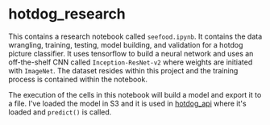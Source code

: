 # hotdog_research

This contains a research notebook called `seefood.ipynb`. It contains the data wrangling, training, testing, model building, and validation for a hotdog picture classifier. It uses tensorflow to build a neural network and uses an off-the-shelf CNN called `Inception-ResNet-v2` where weights are initiated with `ImageNet`. The dataset resides within this project and the training process is contained within the notebook.

The execution of the cells in this notebook will build a model and export it to a file. I've loaded the model in S3 and it is used in [hotdog_api](https://github.com/cantenesse/hotdog_api) where it's loaded and `predict()` is called.
